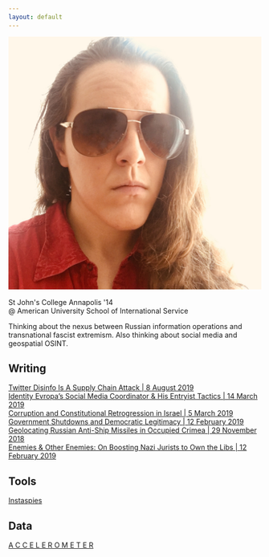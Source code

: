```yaml
---
layout: default
---
```


<img class="profile-picture" src="./assets/images/opsecface.jpg">

St John's College Annapolis '14   
@ American University School of International Service

Thinking about the nexus between Russian information operations and transnational fascist extremism.  Also thinking about social media and geospatial OSINT.

## Writing
[Twitter Disinfo Is A Supply Chain Attack | 8 August 2019](https://heupchurch.github.io/twitter-supply-chain-attacks)   
[Identity Evropa’s Social Media Coordinator & His Entryist Tactics | 14 March 2019](https://heupchurch.github.io/ie-entryism)   
[Corruption and Constitutional Retrogression in Israel | 5 March 2019](https://heupchurch.github.io/retrogression-israel)   
[Government Shutdowns and Democratic Legitimacy | 12 February 2019](https://heupchurch.github.io/shutdowns-and-democracy)   
[Geolocating Russian Anti-Ship Missiles in Occupied Crimea | 29 November 2018](https://heupchurch.github.io/kerch-strait-bal-geolocation)   
[Enemies & Other Enemies: On Boosting Nazi Jurists to Own the Libs | 12 February 2019](https://heupchurch.github.io/enemies-and-other-enemies)

## Tools
[Instaspies](https://github.com/heupchurch/instaspies)

## Data
[A C C E L E R O M E T E R](https://heupchurch.github.io/accelerometer)
